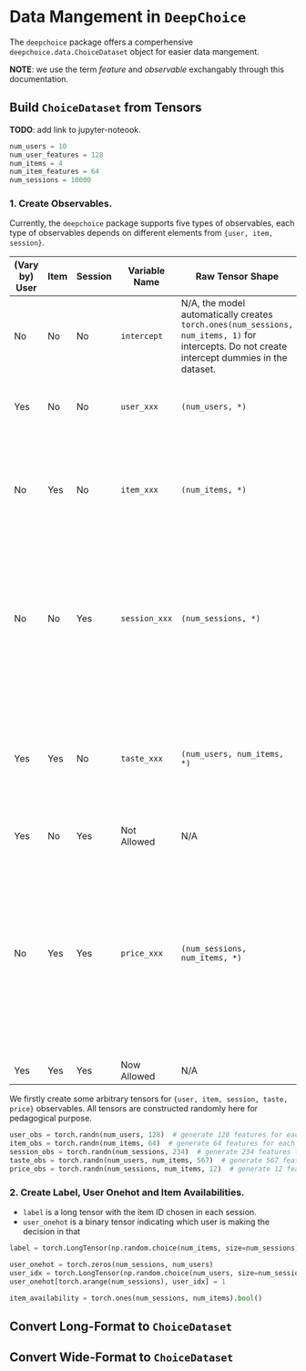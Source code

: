 # Data Mangement in `DeepChoice`

The `deepchoice` package offers a comperhensive `deepchoice.data.ChoiceDataset` object for easier data mangement. 

**NOTE**: we use the term *feature* and *observable* exchangably through this documentation.

## Build `ChoiceDataset` from Tensors

**TODO**: add link to jupyter-noteook.

```python
num_users = 10
num_user_features = 128
num_items = 4
num_item_features = 64
num_sessions = 10000
```

### 1. Create Observables.

Currently, the `deepchoice` package supports five types of observables, each type of observables depends on different elements from `{user, item, session}`.

| (Vary by)  User | Item | Session | Variable Name | Raw Tensor Shape                                             | Definition                                                   |
| --------------- | ---- | ------- | ------------- | ------------------------------------------------------------ | ------------------------------------------------------------ |
| No              | No   | No      | `intercept`   | N/A, the model automatically creates `torch.ones(num_sessions, num_items, 1)`  for intercepts. Do not create intercept dummies in the dataset. | N/A                                                          |
| Yes             | No   | No      | `user_xxx`    | `(num_users, *)`                                             | dataset of user-specific features. E.g., user's income.      |
| No              | Yes  | No      | `item_xxx`    | `(num_items, *)`                                             | dataset of item specific features that is constant over time/sessions. E.g., the quality of a product. |
| No              | No   | Yes     | `session_xxx` | `(num_sessions, *)`                                          | dataset of session-specific features. E.g., the day of week when session was observed, modelling the day of week capturing seasonal effects. |
| Yes             | Yes  | No      | `taste_xxx`   | `(num_users, num_items, *)`                                  | dataset of features depending on both user and item. E.g., the interaction between user's income level and an indicator of luxury good. |
| Yes             | No   | Yes     | Not Allowed   | N/A                                                          | N/A                                                          |
| No              | Yes  | Yes     | `price_xxx`   | `(num_sessions, num_items, *)`                               | item-specific features that varying across session/time as well. E.g., the price of item. **NOTE**: researchers should add user-item-session-specific features, such as the ratio of user's income and itme's price, here. |
| Yes             | Yes  | Yes     | Now Allowed   | N/A                                                          | N/A                                                          |

We firstly create some arbitrary tensors for `{user, item, session, taste, price}` observables. All tensors are constructed randomly here for pedagogical purpose.

```python
user_obs = torch.randn(num_users, 128)  # generate 128 features for each user.
item_obs = torch.randn(num_items, 64)  # generate 64 features for each user.
session_obs = torch.randn(num_sessions, 234)  # generate 234 features for each user.
taste_obs = torch.randn(num_users, num_items, 567)  # generate 567 features for each user.
price_obs = torch.randn(num_sessions, num_items, 12)  # generate 12 features for each user.
```

### 2. Create Label, User Onehot and Item Availabilities.

* `label` is a long tensor with the item ID chosen in each session.
* `user_onehot` is a binary tensor indicating which user is making the decision in that 

```python
label = torch.LongTensor(np.random.choice(num_items, size=num_sessions))

user_onehot = torch.zeros(num_sessions, num_users)
user_idx = torch.LongTensor(np.random.choice(num_users, size=num_sessions))
user_onehot[torch.arange(num_sessions), user_idx] = 1

item_availability = torch.ones(num_sessions, num_items).bool()
```



## Convert Long-Format to `ChoiceDataset`



## Convert Wide-Format to `ChoiceDataset`

